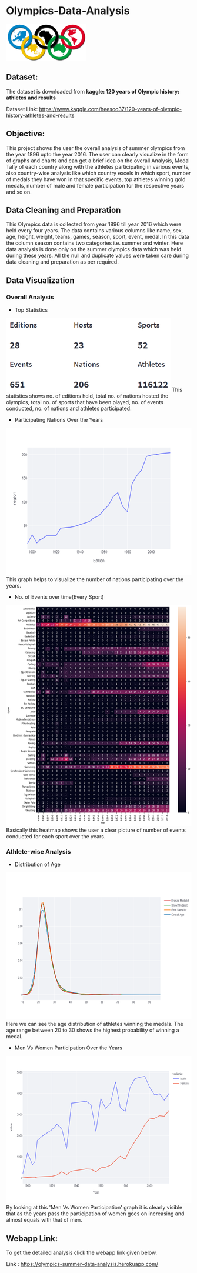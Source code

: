 # Olympics-Data-Analysis

<img src="Images/Logo.png" height="100">



## Dataset:
The dataset is downloaded from **kaggle: 120 years of Olympic history: athletes and results**

Dataset Link: https://www.kaggle.com/heesoo37/120-years-of-olympic-history-athletes-and-results

## Objective:
This project shows the user the overall analysis of summer olympics from the year 1896 upto the year 2016. The user can clearly visualize in the 
form of graphs and charts and can get a brief idea on the overall Analysis, Medal Tally of each country along with the athletes participating in 
various events, also country-wise analysis like which country excels in which sport, number of medals they have won in that specific events, top athletes
winning gold medals, number of male and female participation for the respective years and so on.

## Data Cleaning and Preparation
This Olympics data is collected from year 1896 till year 2016 which were held every four years. The data contains various columns like name, sex, age, height,
weight, teams, games, season, sport, event, medal. In this data the column season contains two categories i.e. summer and winter. Here data analysis is done only
on the summer olympics data which was held during these years. All the null and duplicate values were taken care during data cleaning and preparation as per required.

## Data Visualization
### Overall Analysis
* Top Statistics
<img src="Images/Top Statistics.PNG" height="200">
This statistics shows no. of editions held, total no. of nations hosted the olympics, total no. of sports that have been played, no. of events conducted, no. of nations and athletes participated.

* Participating Nations Over the Years
<img src="Images/Cities.png" height="400">
This graph helps to visualize the number of nations participating over the years.

* No. of Events over time(Every Sport)
<img src="Images/No. of events.png" height="600">
Basically this heatmap shows the user a clear picture of number of events conducted for each sport over the years.

### Athlete-wise Analysis
* Distribution of Age
<img src="Images/AgeDistribution.png" height="400">
Here we can see the age distribution of athletes winning the medals. The age range between 20 to 30 shows the highest probability of winning a medal.

* Men Vs Women Participation Over the Years
<img src="Images/Men vs Women Participation.png" height="400">
By looking at this 'Men Vs Women Participation' graph it is clearly visible that as the years pass the participation of women goes on increasing and almost equals with that of men.

## Webapp Link:
To get the detailed analysis click the webapp link given below.

Link : https://olympics-summer-data-analysis.herokuapp.com/
